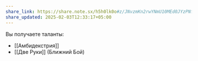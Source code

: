 ```yaml
---
share_link: https://share.note.sx/h5h0lk0o#z/JNvzmKn2rwYNmU10MEd0JYzPNfXFPaqissePv0DXM
share_updated: 2025-02-03T12:33:17+05:00
---
```

Вы получаете таланты:
- [[Амбидекстрия]]
- [[Две Руки]] (Ближний Бой)
